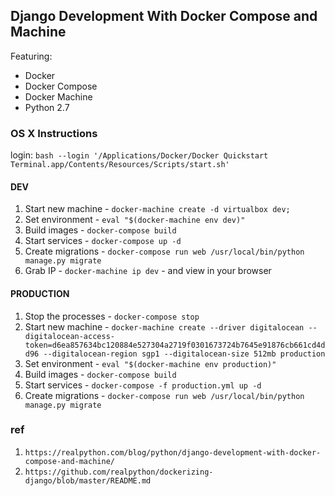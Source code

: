 ## Django Development With Docker Compose and Machine

Featuring:

- Docker 
- Docker Compose
- Docker Machine
- Python 2.7

### OS X Instructions


login: `bash --login '/Applications/Docker/Docker Quickstart Terminal.app/Contents/Resources/Scripts/start.sh'`

#### DEV

1. Start new machine - `docker-machine create -d virtualbox dev;`
1. Set environment - `eval "$(docker-machine env dev)"`
1. Build images - `docker-compose build`
1. Start services - `docker-compose up -d`
1. Create migrations - `docker-compose run web /usr/local/bin/python manage.py migrate`
1. Grab IP - `docker-machine ip dev` - and view in your browser

#### PRODUCTION

1. Stop the processes - `docker-compose stop`
1. Start new machine - `docker-machine create --driver digitalocean --digitalocean-access-token=d6ea857634bc120884e527304a2719f0301673724b7645e91876cb661cd4dd96 --digitalocean-region sgp1 --digitalocean-size 512mb production`
1. Set environment - `eval "$(docker-machine env production)"`
1. Build images - `docker-compose build`
1. Start services - `docker-compose -f production.yml up -d`
1. Create migrations - `docker-compose run web /usr/local/bin/python manage.py migrate`


### ref

1. `https://realpython.com/blog/python/django-development-with-docker-compose-and-machine/`
1. `https://github.com/realpython/dockerizing-django/blob/master/README.md`